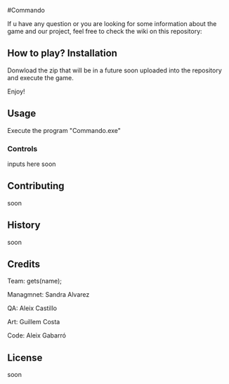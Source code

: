 #Commando

If u have any question or you are looking for some information about the game and our project, feel free to check the wiki on this repository:

## How to play? Installation

Donwload the zip that will be in a future soon uploaded into the repository and execute the game. 

Enjoy!

## Usage

Execute the program "Commando.exe"

### Controls

inputs here soon

## Contributing

soon

## History

soon

## Credits

Team: gets(name);

Managmnet: Sandra Alvarez

QA: Aleix Castillo

Art: Guillem Costa

Code: Aleix Gabarró

## License

soon
